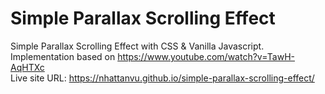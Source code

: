 # Simple Parallax Scrolling Effect
Simple Parallax Scrolling Effect with CSS &amp; Vanilla Javascript.<br/>
Implementation based on https://www.youtube.com/watch?v=TawH-AqHTXc <br/>
Live site URL: https://nhattanvu.github.io/simple-parallax-scrolling-effect/
